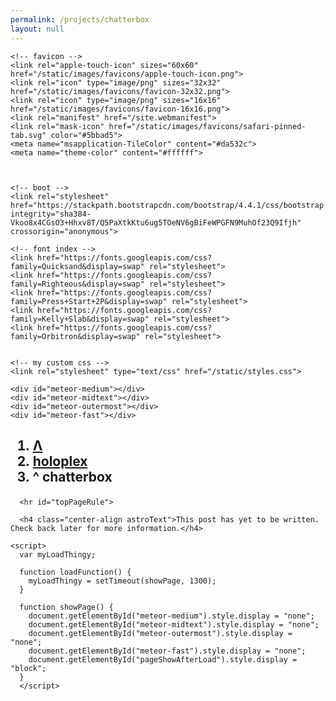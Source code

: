 ```yaml
---
permalink: /projects/chatterbox
layout: null
---
```


<html>
  <head>
    <meta charset="utf-8">
    <meta name="viewport" content="width=device-width, initial-scale=1 shrink-to-fit=no">
    <title>holoplex</title>

    <!-- favicon -->
    <link rel="apple-touch-icon" sizes="60x60" href="/static/images/favicons/apple-touch-icon.png">
    <link rel="icon" type="image/png" sizes="32x32" href="/static/images/favicons/favicon-32x32.png">
    <link rel="icon" type="image/png" sizes="16x16" href="/static/images/favicons/favicon-16x16.png">
    <link rel="manifest" href="/site.webmanifest">
    <link rel="mask-icon" href="/static/images/favicons/safari-pinned-tab.svg" color="#5bbad5">
    <meta name="msapplication-TileColor" content="#da532c">
    <meta name="theme-color" content="#ffffff">



    <!-- boot -->
    <link rel="stylesheet" href="https://stackpath.bootstrapcdn.com/bootstrap/4.4.1/css/bootstrap.min.css" integrity="sha384-Vkoo8x4CGsO3+Hhxv8T/Q5PaXtkKtu6ug5TOeNV6gBiFeWPGFN9MuhOf23Q9Ifjh" crossorigin="anonymous">

    <!-- font index -->
    <link href="https://fonts.googleapis.com/css?family=Quicksand&display=swap" rel="stylesheet">
    <link href="https://fonts.googleapis.com/css?family=Righteous&display=swap" rel="stylesheet">
    <link href="https://fonts.googleapis.com/css?family=Press+Start+2P&display=swap" rel="stylesheet">
    <link href="https://fonts.googleapis.com/css?family=Kelly+Slab&display=swap" rel="stylesheet">
    <link href="https://fonts.googleapis.com/css?family=Orbitron&display=swap" rel="stylesheet">    


    <!-- my custom css -->
    <link rel="stylesheet" type="text/css" href="/static/styles.css">
  </head>

  <body onload="loadFunction()">


    <div id="meteor-medium"></div>
    <div id="meteor-midtext"></div>
    <div id="meteor-outermost"></div>
    <div id="meteor-fast"></div>


<!-- this is the content — div that responds to the pop -->

<div class="container animatebottom popUpText" id="pageShowAfterLoad"> 
        <h2 class="center-align astroText">
        <nav class="navbar" aria-label="breadcrumb">
          <ol class="navbar breadcrumb bg-dark">
           <li class="navbar breadcrumb-item"><a href=".." id="astroTextNoPadNavHeader">Λ</a></li>
           <li class="navbar breadcrumb-item"><a href=".">holoplex</a></li>
           <li class="navbar breadcrumb-item active" id="astroTextNoPadNav" aria-current="page">^ chatterbox</li>
          </ol>
          </nav>
          </h2>
      
    

      <hr id="topPageRule">

      <h4 class="center-align astroText">This post has yet to be written. Check back later for more information.</h4>

      
</div>



    <script>
      var myLoadThingy;
      
      function loadFunction() {
        myLoadThingy = setTimeout(showPage, 1300);
      }
      
      function showPage() {
        document.getElementById("meteor-medium").style.display = "none";
        document.getElementById("meteor-midtext").style.display = "none";
        document.getElementById("meteor-outermost").style.display = "none";
        document.getElementById("meteor-fast").style.display = "none";
        document.getElementById("pageShowAfterLoad").style.display = "block";
      }
      </script>
  </body>
</html>